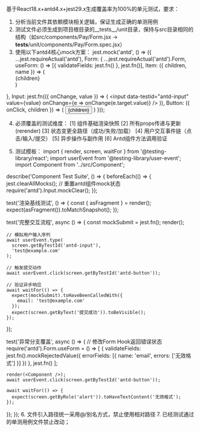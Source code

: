 基于React18.x+antd4.x+jest29.x生成覆盖率为100%的单元测试，要求：
1. 分析当前文件其依赖模块相关逻辑，保证生成正确的单测用例
2. 测试文件必须生成到项目根目录的__tests__/unit目录，保持与src目录相同的结构（如src/components/Pay/Form.jsx → __tests__/unit/components/Pay/Form.spec.jsx）
3. 使用以下antd4核心mock方案：
jest.mock('antd', () => ({
  ...jest.requireActual('antd'),
  Form: {
    ...jest.requireActual('antd').Form,
    useForm: () => [{ validateFields: jest.fn() }, jest.fn()],
    Item: ({ children, name }) => (
      <div data-testid={`form-${name}`}>{children}</div>
    )
  },
  Input: jest.fn(({ onChange, value }) => (
    <input 
      data-testid="antd-input"
      value={value}
      onChange={e => onChange(e.target.value)}
    />
  )),
  Button: ({ onClick, children }) => (
    <button data-testid="antd-button" onClick={onClick}>
      {children}
    </button>
  )
}));

4. 必须覆盖的测试维度：
[1] 组件基础渲染快照
[2] 所有props传递与更新(rerender)
[3] 状态变更全路径（成功/失败/加载）
[4] 用户交互事件链（点击/输入/提交）
[5] 异步操作与副作用
[6] Antd组件方法调用验证

5. 测试模板：
import { render, screen, waitFor } from '@testing-library/react';
import userEvent from '@testing-library/user-event';
import Component from '../src/Component';

describe('Component Test Suite', () => {
  beforeEach(() => {
    jest.clearAllMocks();
    // 重置antd组件mock状态
    require('antd').Input.mockClear();
  });

  test('渲染基线测试', () => {
    const { asFragment } = render(<Component />);
    expect(asFragment()).toMatchSnapshot();
  });

  test('完整交互流程', async () => {
    const mockSubmit = jest.fn();
    render(<Component onSubmit={mockSubmit} />);
    
    // 模拟用户输入序列
    await userEvent.type(
      screen.getByTestId('antd-input'),
      'test@example.com'
    );
    
    // 触发提交动作
    await userEvent.click(screen.getByTestId('antd-button'));
    
    // 验证异步响应
    await waitFor(() => {
      expect(mockSubmit).toHaveBeenCalledWith({
        email: 'test@example.com'
      });
      expect(screen.getByText('提交成功')).toBeVisible();
    });
  });

  test('异常分支覆盖', async () => {
    // 修改Form Hook返回错误状态
    require('antd').Form.useForm = () => [
      { validateFields: jest.fn().mockRejectedValue({ 
        errorFields: [{ name: 'email', errors: ['无效格式'] }] 
      }) },
      jest.fn()
    ];
    
    render(<Component />);
    await userEvent.click(screen.getByTestId('antd-button'));
    
    await waitFor(() => {
      expect(screen.getByRole('alert')).toHaveTextContent('无效格式');
    });
  });
});
6. 文件引入路径统一采用@/别名方式，禁止使用相对路径
7. 已经测试通过的单测用例文件禁止改动；
